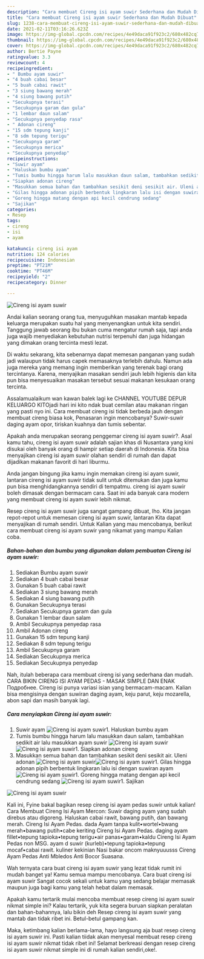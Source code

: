 ```yaml
---
description: "Cara membuat Cireng isi ayam suwir Sederhana dan Mudah Dibuat"
title: "Cara membuat Cireng isi ayam suwir Sederhana dan Mudah Dibuat"
slug: 1238-cara-membuat-cireng-isi-ayam-suwir-sederhana-dan-mudah-dibuat
date: 2021-02-11T03:16:26.623Z
image: https://img-global.cpcdn.com/recipes/4e49daca91f923c2/680x482cq70/cireng-isi-ayam-suwir-foto-resep-utama.jpg
thumbnail: https://img-global.cpcdn.com/recipes/4e49daca91f923c2/680x482cq70/cireng-isi-ayam-suwir-foto-resep-utama.jpg
cover: https://img-global.cpcdn.com/recipes/4e49daca91f923c2/680x482cq70/cireng-isi-ayam-suwir-foto-resep-utama.jpg
author: Bertie Payne
ratingvalue: 3.3
reviewcount: 4
recipeingredient:
- " Bumbu ayam suwir"
- "4 buah cabai besar"
- "5 buah cabai rawit"
- "3 siung bawang merah"
- "4 siung bawang putih"
- "Secukupnya terasi"
- "Secukupnya garam dan gula"
- "1 lembar daun salam"
- "Secukupnya penyedap rasa"
- " Adonan cireng"
- "15 sdm tepung kanji"
- "8 sdm tepung terigu"
- "Secukupnya garam"
- "Secukupnya merica"
- "Secukupnya penyedap"
recipeinstructions:
- "Suwir ayam"
- "Haluskan bumbu ayam"
- "Tumis bumbu hingga harum lalu masukkan daun salam, tambahkan sedikit air lalu masukkan ayam suwir"
- "Siapkan adonan cireng"
- "Masukkan semua bahan dan tambahkan sesikit deni sesikit air. Uleni adonan"
- "Gilas hingga adonan pipih berbentuk lingkaran lalu isi dengan suwiran ayam"
- "Goreng hingga matang dengan api kecil cendrung sedang"
- "Sajikan"
categories:
- Resep
tags:
- cireng
- isi
- ayam

katakunci: cireng isi ayam 
nutrition: 124 calories
recipecuisine: Indonesian
preptime: "PT21M"
cooktime: "PT46M"
recipeyield: "2"
recipecategory: Dinner

---
```



![Cireng isi ayam suwir](https://img-global.cpcdn.com/recipes/4e49daca91f923c2/680x482cq70/cireng-isi-ayam-suwir-foto-resep-utama.jpg)

Andai kalian seorang orang tua, menyuguhkan masakan mantab kepada keluarga merupakan suatu hal yang menyenangkan untuk kita sendiri. Tanggung jawab seorang ibu bukan cuma mengatur rumah saja, tapi anda juga wajib menyediakan kebutuhan nutrisi terpenuhi dan juga hidangan yang dimakan orang tercinta mesti lezat.

Di waktu  sekarang, kita sebenarnya dapat memesan panganan yang sudah jadi walaupun tidak harus capek memasaknya terlebih dahulu. Namun ada juga mereka yang memang ingin memberikan yang terenak bagi orang tercintanya. Karena, menyajikan masakan sendiri jauh lebih higienis dan kita pun bisa menyesuaikan masakan tersebut sesuai makanan kesukaan orang tercinta. 

Assalamualaikum wan kawan balek lagi ke CHANNEL YOUTUBE DEPUR KELUARGO KITOjadi hari ini kito ndak buat cemilan atau makanan ringan yang pasti nyo ini. Cara membuat cireng isi tidak berbeda jauh dengan membuat cireng biasa kok, Penasaran ingin mencobanya? Suwir-suwir daging ayam opor, tiriskan kuahnya dan tumis sebentar.

Apakah anda merupakan seorang penggemar cireng isi ayam suwir?. Asal kamu tahu, cireng isi ayam suwir adalah sajian khas di Nusantara yang kini disukai oleh banyak orang di hampir setiap daerah di Indonesia. Kita bisa menyajikan cireng isi ayam suwir olahan sendiri di rumah dan dapat dijadikan makanan favorit di hari liburmu.

Anda jangan bingung jika kamu ingin memakan cireng isi ayam suwir, lantaran cireng isi ayam suwir tidak sulit untuk ditemukan dan juga kamu pun bisa menghidangkannya sendiri di tempatmu. cireng isi ayam suwir boleh dimasak dengan bermacam cara. Saat ini ada banyak cara modern yang membuat cireng isi ayam suwir lebih nikmat.

Resep cireng isi ayam suwir juga sangat gampang dibuat, lho. Kita jangan repot-repot untuk memesan cireng isi ayam suwir, lantaran Kita dapat menyajikan di rumah sendiri. Untuk Kalian yang mau mencobanya, berikut cara membuat cireng isi ayam suwir yang nikamat yang mampu Kalian coba.

<!--inarticleads1-->

##### Bahan-bahan dan bumbu yang digunakan dalam pembuatan Cireng isi ayam suwir:

1. Sediakan  Bumbu ayam suwir
1. Sediakan 4 buah cabai besar
1. Gunakan 5 buah cabai rawit
1. Sediakan 3 siung bawang merah
1. Sediakan 4 siung bawang putih
1. Gunakan Secukupnya terasi
1. Sediakan Secukupnya garam dan gula
1. Gunakan 1 lembar daun salam
1. Ambil Secukupnya penyedap rasa
1. Ambil  Adonan cireng
1. Gunakan 15 sdm tepung kanji
1. Sediakan 8 sdm tepung terigu
1. Ambil Secukupnya garam
1. Sediakan Secukupnya merica
1. Sediakan Secukupnya penyedap


Nah, itulah beberapa cara membuat cireng isi yang sederhana dan mudah. CARA BIKIN CIRENG ISI AYAM PEDAS - MASAK SIMPLE DAN ENAK Подробнее. Cireng isi punya variasi isian yang bermacam-macam. Kalian bisa mengisinya dengan suwiran daging ayam, keju parut, keju mozarella, abon sapi dan masih banyak lagi. 

<!--inarticleads2-->

##### Cara menyiapkan Cireng isi ayam suwir:

1. Suwir ayam
<img src="https://img-global.cpcdn.com/steps/91b8457af561251a/160x128cq70/cireng-isi-ayam-suwir-langkah-memasak-1-foto.jpg" alt="Cireng isi ayam suwir">1. Haluskan bumbu ayam
1. Tumis bumbu hingga harum lalu masukkan daun salam, tambahkan sedikit air lalu masukkan ayam suwir
<img src="//assets-global.cpcdn.com/assets/icons/button_play-2c75c40dde080a61004c1f40b05d8f140eaff45d7e9e6481dc71c63d2e7c4909.png" alt="Cireng isi ayam suwir"><img src="//assets-global.cpcdn.com/assets/icons/button_play-2c75c40dde080a61004c1f40b05d8f140eaff45d7e9e6481dc71c63d2e7c4909.png" alt="Cireng isi ayam suwir">1. Siapkan adonan cireng
1. Masukkan semua bahan dan tambahkan sesikit deni sesikit air. Uleni adonan
<img src="//assets-global.cpcdn.com/assets/icons/button_play-2c75c40dde080a61004c1f40b05d8f140eaff45d7e9e6481dc71c63d2e7c4909.png" alt="Cireng isi ayam suwir"><img src="//assets-global.cpcdn.com/assets/icons/button_play-2c75c40dde080a61004c1f40b05d8f140eaff45d7e9e6481dc71c63d2e7c4909.png" alt="Cireng isi ayam suwir">1. Gilas hingga adonan pipih berbentuk lingkaran lalu isi dengan suwiran ayam
<img src="//assets-global.cpcdn.com/assets/icons/button_play-2c75c40dde080a61004c1f40b05d8f140eaff45d7e9e6481dc71c63d2e7c4909.png" alt="Cireng isi ayam suwir">1. Goreng hingga matang dengan api kecil cendrung sedang
<img src="//assets-global.cpcdn.com/assets/icons/button_play-2c75c40dde080a61004c1f40b05d8f140eaff45d7e9e6481dc71c63d2e7c4909.png" alt="Cireng isi ayam suwir">1. Sajikan
<img src="//assets-global.cpcdn.com/assets/icons/button_play-2c75c40dde080a61004c1f40b05d8f140eaff45d7e9e6481dc71c63d2e7c4909.png" alt="Cireng isi ayam suwir">

Kali ini, Fyine bakal bagikan resep cireng isi ayam pedas suwir untuk kalian! Cara Membuat Cireng Isi Ayam Mercon: Suwir daging ayam yang sudah direbus atau digoreng. Haluskan cabai rawit, bawang putih, dan bawang merah. Cireng Isi Ayam Pedas. dada Ayam tanpa kulit•wortel•bwang merah•bawang putih•cabe keriting Cireng Isi Ayam Pedas. daging ayam fillet•tepung tapioka•tepung terigu•air panas•garam•kaldu Cireng Isi Ayam Pedas non MSG. ayam d suwir (kurleb)•tepung tapioka•tepung mocaf•cabai rawit. kuliner kekinian Nasi bakar oncom maknyuuusss Cireng Ayam Pedas Anti Mbledos Anti Bocor Suasana. 

Wah ternyata cara buat cireng isi ayam suwir yang lezat tidak rumit ini mudah banget ya! Kamu semua mampu mencobanya. Cara buat cireng isi ayam suwir Sangat cocok sekali untuk kamu yang sedang belajar memasak maupun juga bagi kamu yang telah hebat dalam memasak.

Apakah kamu tertarik mulai mencoba membuat resep cireng isi ayam suwir nikmat simple ini? Kalau tertarik, yuk kita segera buruan siapkan peralatan dan bahan-bahannya, lalu bikin deh Resep cireng isi ayam suwir yang mantab dan tidak ribet ini. Betul-betul gampang kan. 

Maka, ketimbang kalian berlama-lama, hayo langsung aja buat resep cireng isi ayam suwir ini. Pasti kalian tiidak akan menyesal membuat resep cireng isi ayam suwir nikmat tidak ribet ini! Selamat berkreasi dengan resep cireng isi ayam suwir nikmat simple ini di rumah kalian sendiri,oke!.

